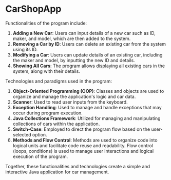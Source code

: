 # CarShopApp
Functionalities of the program include:

1. **Adding a New Car**: Users can input details of a new car such as ID, maker, and model, which are then added to the system.
2. **Removing a Car by ID**: Users can delete an existing car from the system using its ID.
3. **Modifying a Car**: Users can update details of an existing car, including the maker and model, by inputting the new ID and details.
4. **Showing All Cars**: The program allows displaying all existing cars in the system, along with their details.

Technologies and paradigms used in the program:

1. **Object-Oriented Programming (OOP)**: Classes and objects are used to organize and manage the application's logic and car data.
2. **Scanner**: Used to read user inputs from the keyboard.
3. **Exception Handling**: Used to manage and handle exceptions that may occur during program execution.
4. **Java Collections Framework**: Utilized for managing and manipulating collections of cars within the application.
5. **Switch-Case**: Employed to direct the program flow based on the user-selected option.
6. **Methods and Flow Control**: Methods are used to organize code into logical units and facilitate code reuse and readability. Flow control (loops, conditions) is used to manage user interactions and logical execution of the program.

Together, these functionalities and technologies create a simple and interactive Java application for car management.
